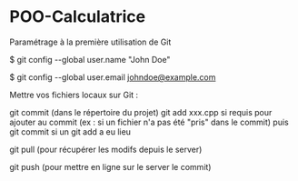 # POO-Calculatrice

Paramétrage à la première utilisation de Git

$ git config --global user.name "John Doe"

$ git config --global user.email johndoe@example.com



Mettre vos fichiers locaux sur Git :

git commit (dans le répertoire du projet)
  git add xxx.cpp si requis pour ajouter au commit (ex : si un fichier n'a pas été "pris" dans le commit)
   puis git commit si un git add a eu lieu
   
   
git pull (pour récupérer les modifs depuis le server)

git push (pour mettre en ligne sur le server le commit)





